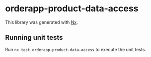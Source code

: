 # orderapp-product-data-access

This library was generated with [Nx](https://nx.dev).

## Running unit tests

Run `nx test orderapp-product-data-access` to execute the unit tests.
